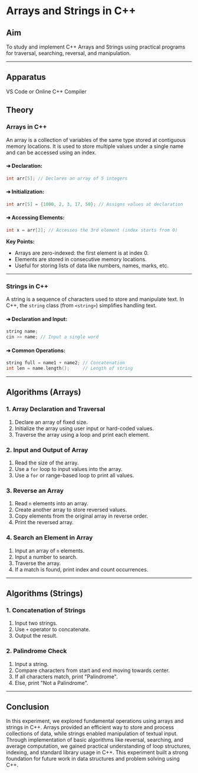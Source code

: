 # Arrays and Strings in C++

## Aim
To study and implement C++ Arrays and Strings using practical programs for traversal, searching, reversal, and manipulation.

---
## Apparatus

VS Code or Online C++ Compiler


## Theory

### Arrays in C++
An array is a collection of variables of the same type stored at contiguous memory locations. It is used to store multiple values under a single name and can be accessed using an index.

#### ➔ Declaration:
```cpp
int arr[5]; // Declares an array of 5 integers
```

#### ➔ Initialization:
```cpp
int arr[5] = {1000, 2, 3, 17, 50}; // Assigns values at declaration
```

#### ➔ Accessing Elements:
```cpp
int x = arr[2]; // Accesses the 3rd element (index starts from 0)
```

**Key Points:**
- Arrays are zero-indexed: the first element is at index 0.
- Elements are stored in consecutive memory locations.
- Useful for storing lists of data like numbers, names, marks, etc.

---

### Strings in C++
A string is a sequence of characters used to store and manipulate text. In C++, the `string` class (from `<string>`) simplifies handling text.

#### ➔ Declaration and Input:
```cpp
string name;
cin >> name; // Input a single word
```

#### ➔ Common Operations:
```cpp
string full = name1 + name2; // Concatenation
int len = name.length();     // Length of string
```

---

## Algorithms (Arrays)

### 1. Array Declaration and Traversal
1. Declare an array of fixed size.
2. Initialize the array using user input or hard-coded values.
3. Traverse the array using a loop and print each element.

### 2. Input and Output of Array
1. Read the size of the array.
2. Use a `for` loop to input values into the array.
3. Use a `for` or range-based loop to print all values.

### 3. Reverse an Array
1. Read `n` elements into an array.
2. Create another array to store reversed values.
3. Copy elements from the original array in reverse order.
4. Print the reversed array.

### 4. Search an Element in Array
1. Input an array of `n` elements.
2. Input a number to search.
3. Traverse the array.
4. If a match is found, print index and count occurrences.

---

## Algorithms (Strings)


### 1. Concatenation of Strings
1. Input two strings.
2. Use `+` operator to concatenate.
3. Output the result.



### 2. Palindrome Check
1. Input a string.
2. Compare characters from start and end moving towards center.
3. If all characters match, print "Palindrome".
4. Else, print "Not a Palindrome".


---

## Conclusion
In this experiment, we explored fundamental operations using arrays and strings in C++. Arrays provided an efficient way to store and process collections of data, while strings enabled manipulation of textual input. Through implementation of basic algorithms like reversal, searching, and average computation, we gained practical understanding of loop structures, indexing, and standard library usage in C++. This experiment built a strong foundation for future work in data structures and problem solving using C++.
